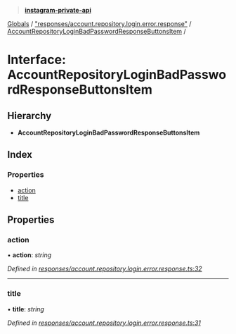 > **[instagram-private-api](../README.md)**

[Globals](../README.md) / ["responses/account.repository.login.error.response"](../modules/_responses_account_repository_login_error_response_.md) / [AccountRepositoryLoginBadPasswordResponseButtonsItem](_responses_account_repository_login_error_response_.accountrepositoryloginbadpasswordresponsebuttonsitem.md) /

# Interface: AccountRepositoryLoginBadPasswordResponseButtonsItem

## Hierarchy

- **AccountRepositoryLoginBadPasswordResponseButtonsItem**

## Index

### Properties

- [action](_responses_account_repository_login_error_response_.accountrepositoryloginbadpasswordresponsebuttonsitem.md#action)
- [title](_responses_account_repository_login_error_response_.accountrepositoryloginbadpasswordresponsebuttonsitem.md#title)

## Properties

### action

• **action**: _string_

_Defined in [responses/account.repository.login.error.response.ts:32](https://github.com/realinstadude/instagram-private-api/blob/4ae8fec/src/responses/account.repository.login.error.response.ts#L32)_

---

### title

• **title**: _string_

_Defined in [responses/account.repository.login.error.response.ts:31](https://github.com/realinstadude/instagram-private-api/blob/4ae8fec/src/responses/account.repository.login.error.response.ts#L31)_

